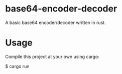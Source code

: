 # base64-encoder-decoder
A basic base64 encoder/decoder written in rust.
# Usage
Compile this project at your own using cargo:

$ cargo run
